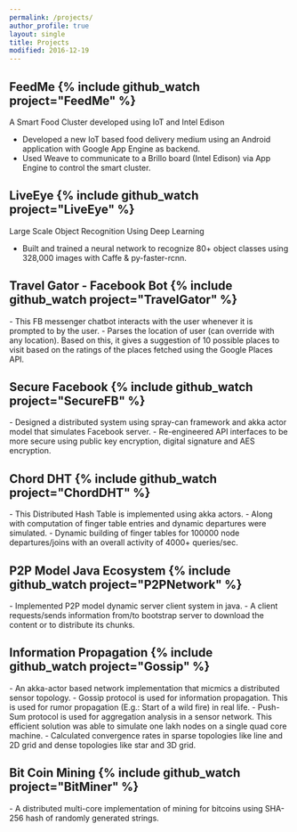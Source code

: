 ```yaml
---
permalink: /projects/ 
author_profile: true
layout: single
title: Projects
modified: 2016-12-19
---
```

<h2> FeedMe {% include github_watch project="FeedMe" %}</h2>
A Smart Food Cluster developed using IoT and Intel Edison

- Developed a new IoT based food delivery medium using an Android application with Google App Engine as backend.
- Used Weave to communicate to a Brillo board (Intel Edison) via App Engine to control the smart cluster.



<h2> LiveEye {% include github_watch project="LiveEye" %}</h2>
Large Scale Object Recognition Using Deep Learning

- Built and trained a neural network to recognize 80+ object classes using 328,000 images with Caffe & py-faster-rcnn.


<h2> Travel Gator - Facebook Bot {% include github_watch project="TravelGator" %}</h2>
- This FB messenger chatbot interacts with the user whenever it is prompted to by the user.
- Parses the location of user (can override with any location). Based on this, it gives a suggestion of 10 possible places to visit based on the ratings of the places fetched using the Google Places API.



<h2> Secure Facebook {% include github_watch project="SecureFB" %}</h2>
- Designed a distributed system using spray-can framework and akka actor model that simulates Facebook server.
- Re-engineered API interfaces to be more secure using public key encryption, digital signature and AES encryption.



<h2> Chord DHT {% include github_watch project="ChordDHT" %}</h2>
- This Distributed Hash Table is implemented using akka actors.
- Along with computation of finger table entries and dynamic departures were simulated.
- Dynamic building of finger tables for 100000 node departures/joins with an overall activity of 4000+ queries/sec.



<h2> P2P Model Java Ecosystem {% include github_watch project="P2PNetwork" %}</h2>
- Implemented P2P model dynamic server client system in java.
- A client requests/sends information from/to bootstrap server to download the content or to distribute its chunks.



<h2>Information Propagation {% include github_watch project="Gossip" %}</h2>
- An akka-actor based network implementation that micmics a distributed sensor topology.
- Gossip protocol is used for information propagation. This is used for rumor propagation (E.g.: Start of a wild fire) in real life.
- Push-Sum protocol is used for aggregation analysis in a sensor network. This efficient solution was able to simulate one lakh nodes on a single quad core machine.
- Calculated convergence rates in sparse topologies like line and 2D grid and dense topologies like star and 3D grid.


<h2>Bit Coin Mining {% include github_watch project="BitMiner" %}</h2>
- A distributed multi-core implementation of mining for bitcoins using SHA-256 hash of randomly generated strings.
